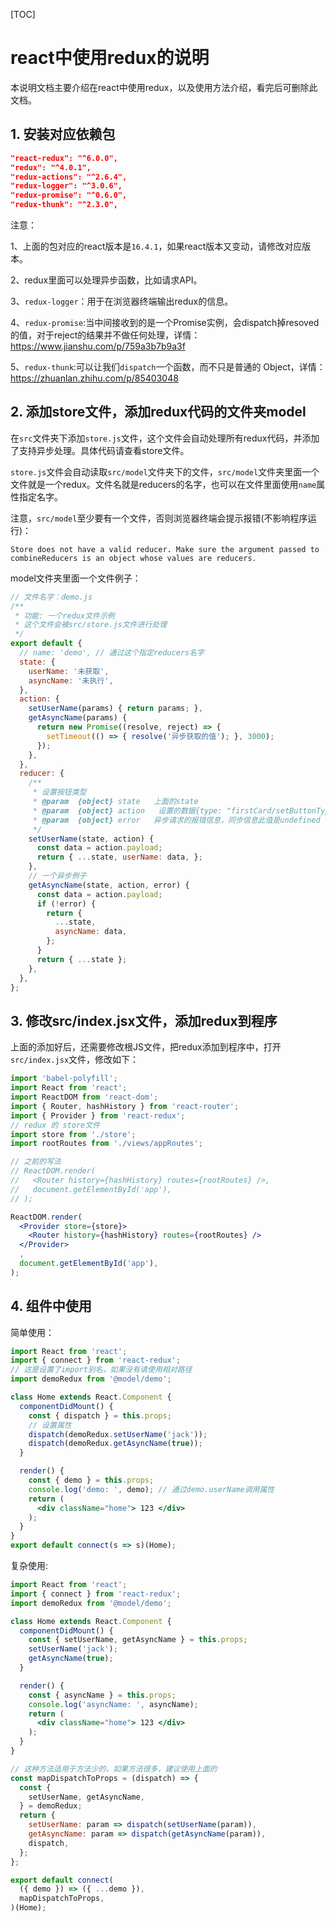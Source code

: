 [TOC]



# react中使用redux的说明

本说明文档主要介绍在react中使用redux，以及使用方法介绍，看完后可删除此文档。



## 1. 安装对应依赖包

```json
"react-redux": "^6.0.0",
"redux": "^4.0.1",
"redux-actions": "^2.6.4",
"redux-logger": "^3.0.6",
"redux-promise": "^0.6.0",
"redux-thunk": "^2.3.0",
```

注意：

1、上面的包对应的react版本是`16.4.1`，如果react版本又变动，请修改对应版本。

2、redux里面可以处理异步函数，比如请求API。

3、`redux-logger`：用于在浏览器终端输出redux的信息。

4、`redux-promise`:当中间接收到的是一个Promise实例，会dispatch掉resoved的值，对于reject的结果并不做任何处理，详情：https://www.jianshu.com/p/759a3b7b9a3f

5、`redux-thunk`:可以让我们`dispatch`一个函数，而不只是普通的 Object，详情：https://zhuanlan.zhihu.com/p/85403048

## 2. 添加store文件，添加redux代码的文件夹model

在`src`文件夹下添加`store.js`文件，这个文件会自动处理所有redux代码，并添加了支持异步处理。具体代码请查看store文件。

`store.js`文件会自动读取`src/model`文件夹下的文件，`src/model`文件夹里面一个文件就是一个redux。文件名就是reducers的名字，也可以在文件里面使用`name`属性指定名字。

注意，`src/model`至少要有一个文件，否则浏览器终端会提示报错(不影响程序运行)：

```
Store does not have a valid reducer. Make sure the argument passed to combineReducers is an object whose values are reducers.
```

model文件夹里面一个文件例子：

```js
// 文件名字：demo.js
/**
 * 功能: 一个redux文件示例
 * 这个文件会被src/store.js文件进行处理
 */
export default {
  // name: 'demo', // 通过这个指定reducers名字
  state: {
    userName: '未获取',
    asyncName: '未执行',
  },
  action: {
    setUserName(params) { return params; },
    getAsyncName(params) {
      return new Promise((resolve, reject) => {
        setTimeout(() => { resolve('异步获取的值'); }, 3000);
      });
    },
  },
  reducer: {
    /**
     * 设置按钮类型
     * @param  {object} state   上面的state
     * @param  {object} action   设置的数据{type: "firstCard/setButtonType", payload: "12333333"}
     * @param  {object} error   异步请求的报错信息，同步信息此值是undefined
     */
    setUserName(state, action) {
      const data = action.payload;
      return { ...state, userName: data, };
    },
    // 一个异步例子
    getAsyncName(state, action, error) {
      const data = action.payload;
      if (!error) {
        return {
          ...state,
          asyncName: data,
        };
      }
      return { ...state };
    },
  },
};
```



## 3. 修改src/index.jsx文件，添加redux到程序

上面的添加好后，还需要修改根JS文件，把redux添加到程序中，打开`src/index.jsx`文件，修改如下：

```jsx
import 'babel-polyfill';
import React from 'react';
import ReactDOM from 'react-dom';
import { Router, hashHistory } from 'react-router';
import { Provider } from 'react-redux';
// redux 的 store文件
import store from './store';
import rootRoutes from './views/appRoutes';

// 之前的写法
// ReactDOM.render(
//   <Router history={hashHistory} routes={rootRoutes} />,
//   document.getElementById('app'),
// );

ReactDOM.render(
  <Provider store={store}>
    <Router history={hashHistory} routes={rootRoutes} />
  </Provider>
  ,
  document.getElementById('app'),
);
```

## 4. 组件中使用

简单使用：

```jsx
import React from 'react';
import { connect } from 'react-redux';
// 这是设置了import别名，如果没有请使用相对路径
import demoRedux from '@model/demo';

class Home extends React.Component {
  componentDidMount() {
    const { dispatch } = this.props;
    // 设置属性
    dispatch(demoRedux.setUserName('jack'));
    dispatch(demoRedux.getAsyncName(true));
  }

  render() {
    const { demo } = this.props;
    console.log('demo: ', demo); // 通过demo.userName调用属性
    return (
      <div className="home"> 123 </div>
    );
  }
}
export default connect(s => s)(Home);
```



复杂使用:

```jsx
import React from 'react';
import { connect } from 'react-redux';
import demoRedux from '@model/demo';

class Home extends React.Component {
  componentDidMount() {
    const { setUserName, getAsyncName } = this.props;
    setUserName('jack');
    getAsyncName(true);
  }

  render() {
    const { asyncName } = this.props;
    console.log('asyncName: ', asyncName);
    return (
      <div className="home"> 123 </div>
    );
  }
}

// 这种方法适用于方法少的，如果方法很多，建议使用上面的
const mapDispatchToProps = (dispatch) => {
  const {
    setUserName, getAsyncName,
  } = demoRedux;
  return {
    setUserName: param => dispatch(setUserName(param)),
    getAsyncName: param => dispatch(getAsyncName(param)),
    dispatch,
  };
};

export default connect(
  ({ demo }) => ({ ...demo }),
  mapDispatchToProps,
)(Home);
```


